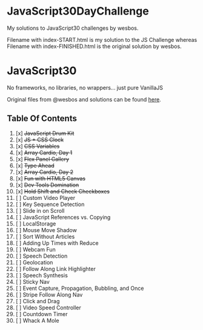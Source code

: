 # JavaScript30DayChallenge
My solutions to JavaScript30 challenges by wesbos.

Filename with index-START.html is my solution to the JS Challenge whereas Filename with index-FINISHED.html is the original solution by wesbos.


# JavaScript30

No frameworks, no libraries, no wrappers... just pure VanillaJS 

Original files from @wesbos and solutions can be found [here](https://github.com/wesbos/JavaScript30).

## Table Of Contents

1. [x] ~~JavaScript Drum Kit~~
2. [x] ~~JS + CSS Clock~~
3. [x] ~~CSS Variables~~
4. [x] ~~Array Cardio, Day 1~~
5. [x] ~~Flex Panel Gallery~~
6. [x] ~~Type Ahead~~
7. [x] ~~Array Cardio, Day 2~~
8. [x] ~~Fun with HTML5 Canvas~~ 
9. [x] ~~Dev Tools Domination~~
10. [x] ~~Hold Shift and Check Checkboxes~~
11. [ ] Custom Video Player
12. [ ] Key Sequence Detection
13. [ ] Slide in on Scroll
14. [ ] JavaScript References vs. Copying
15. [ ] LocalStorage
16. [ ] Mouse Move Shadow
17. [ ] Sort Without Articles
18. [ ] Adding Up Times with Reduce
19. [ ] Webcam Fun
20. [ ] Speech Detection
21. [ ] Geolocation
22. [ ] Follow Along Link Highlighter
23. [ ] Speech Synthesis
24. [ ] Sticky Nav
25. [ ] Event Capture, Propagation, Bubbling, and Once
26. [ ] Stripe Follow Along Nav
27. [ ] Click and Drag
28. [ ] Video Speed Controller
29. [ ] Countdown Timer
30. [ ] Whack A Mole
